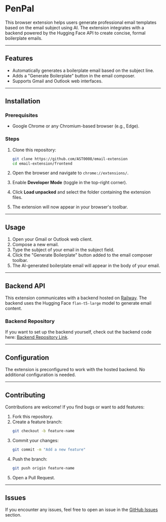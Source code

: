 # PenPal

This browser extension helps users generate professional email templates based on the email subject using AI. The extension integrates with a backend powered by the Hugging Face API to create concise, formal boilerplate emails.

---

## Features
- Automatically generates a boilerplate email based on the subject line.
- Adds a "Generate Boilerplate" button in the email composer.
- Supports Gmail and Outlook web interfaces.

---

## Installation

### Prerequisites
- Google Chrome or any Chromium-based browser (e.g., Edge).

### Steps
1. Clone this repository:
    ```bash
    git clone https://github.com/AST0008/email-extension
    cd email-extension/frontend
    ```

2. Open the browser and navigate to `chrome://extensions/`.
3. Enable **Developer Mode** (toggle in the top-right corner).
4. Click **Load unpacked** and select the folder containing the extension files.
5. The extension will now appear in your browser's toolbar.

---

## Usage

1. Open your Gmail or Outlook web client.
2. Compose a new email.
3. Type the subject of your email in the subject field.
4. Click the "Generate Boilerplate" button added to the email composer toolbar.
5. The AI-generated boilerplate email will appear in the body of your email.

---

## Backend API

This extension communicates with a backend hosted on [Railway](https://railway.app/). The backend uses the Hugging Face `flan-t5-large` model to generate email content.

### Backend Repository
If you want to set up the backend yourself, check out the backend code here: [Backend Repository Link](https://github.com/AST0008/email-extension/blob/main/app.py).

---

## Configuration

The extension is preconfigured to work with the hosted backend. No additional configuration is needed.

---

## Contributing

Contributions are welcome! If you find bugs or want to add features:
1. Fork this repository.
2. Create a feature branch:
    ```bash
    git checkout -b feature-name
    ```
3. Commit your changes:
    ```bash
    git commit -m "Add a new feature"
    ```
4. Push the branch:
    ```bash
    git push origin feature-name
    ```
5. Open a Pull Request.

---



## Issues

If you encounter any issues, feel free to open an issue in the [GitHub Issues](https://github.com/AST0008/email-extension/issues) section.
